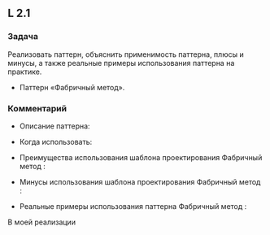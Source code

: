 ## L 2.1

### Задача
Реализовать паттерн, объяснить применимость паттерна, плюсы и минусы, 
а также реальные примеры использования паттерна на практике.
* Паттерн «Фабричный метод».

### Комментарий
* Описание паттерна:


* Когда использовать:


* Преимущества использования шаблона проектирования Фабричный метод :


* Минусы использования шаблона проектирования Фабричный метод :


* Реальные примеры использования паттерна Фабричный метод :



В моей реализации 